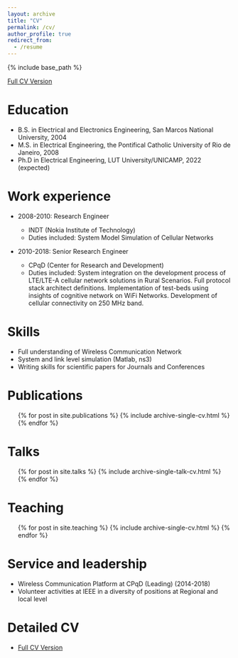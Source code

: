 ```yaml
---
layout: archive
title: "CV"
permalink: /cv/
author_profile: true
redirect_from:
  - /resume
---
```


{% include base_path %}

[Full CV Version](http://academicpages.github.io/files/cv.pdf)


Education
======
* B.S. in Electrical and Electronics Engineering, San Marcos National University, 2004
* M.S. in Electrical Engineering, the Pontifical Catholic University of Rio de Janeiro, 2008
* Ph.D in Electrical Engineering, LUT University/UNICAMP, 2022 (expected)

Work experience
======
* 2008-2010: Research Engineer
  * INDT (Nokia Institute of Technology)
  * Duties included: System Model Simulation of Cellular Networks

* 2010-2018: Senior Research Engineer
  * CPqD (Center for Research and Development)
  * Duties included: System integration on the development process of LTE/LTE-A cellular network solutions in Rural Scenarios. Full protocol stack architect definitions. Implementation of test-beds using insights of cognitive network on WiFi Networks. Development of cellular connectivity on 250 MHz band.
  
Skills
======
* Full understanding of Wireless Communication Network
* System and link level simulation (Matlab, ns3)
* Writing skills for scientific papers for Journals and Conferences

Publications
======
  <ul>{% for post in site.publications %}
    {% include archive-single-cv.html %}
  {% endfor %}</ul>
  
Talks
======
  <ul>{% for post in site.talks %}
    {% include archive-single-talk-cv.html %}
  {% endfor %}</ul>
  
Teaching
======
  <ul>{% for post in site.teaching %}
    {% include archive-single-cv.html %}
  {% endfor %}</ul>
  
Service and leadership
======
* Wireless Communication Platform at CPqD (Leading)  (2014-2018)
* Volunteer activities at IEEE in a diversity of positions at Regional and local level

Detailed CV
======
* [Full CV Version](http://academicpages.github.io/files/cv.pdf)

